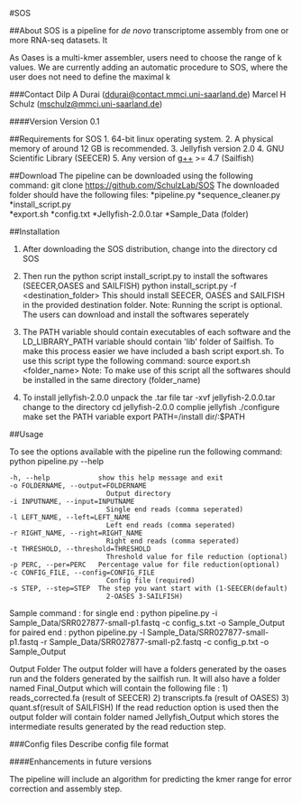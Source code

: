 #SOS


##About
SOS is a pipeline for *de novo* transcriptome assembly from one or more RNA-seq datasets.
It 

As Oases is a multi-kmer assembler, users need to choose the range of k values. We are currently adding an automatic procedure to SOS, where the user does not need to define the maximal k

###Contact
Dilp A Durai (ddurai@contact.mmci.uni-saarland.de)
Marcel H Schulz (mschulz@mmci.uni-saarland.de)

####Version
Version 0.1

##Requirements
for SOS
	1.	64-bit linux operating system. 
	2.	A physical memory of around 12 GB is recommended.
	3.	Jellyfish version 2.0
	4.	GNU Scientific Library (SEECER)
    5.  Any version of [g++](gcc.gnu.org) >= 4.7 (Sailfish)


##Download
The pipeline can be downloaded using the following command:
	git clone https://github.com/SchulzLab/SOS
The downloaded folder should have the following files:
	*pipeline.py
	*sequence_cleaner.py
	*install_script.py	
	*export.sh
	*config.txt	
	*Jellyfish-2.0.0.tar
	*Sample_Data (folder)

##Installation

1.	After downloading the SOS distribution, change into the directory
		cd SOS

2.	Then run the python script install_script.py to install the softwares (SEECER,OASES and SAILFISH)
		python install_script.py -f <destination_folder>
	This should install SEECER, OASES and SAILFISH in the provided destination folder. 
	Note: Running the script is optional. The users can download and install the softwares seperately  

3.	The PATH variable should contain executables of each software and the LD_LIBRARY_PATH variable should contain 'lib' folder of Sailfish.
	To make this process easier we have included a bash script export.sh. To use this script type the following command:
		source export.sh <folder_name>
	Note: To make use of this script all the softwares should be installed in the same directory (folder_name)

4.	To install jellyfish-2.0.0 unpack the .tar file
		tar -xvf jellyfish-2.0.0.tar
	change to the directory 
		cd jellyfish-2.0.0
	complie jellyfish
		./configure
		make
	set the PATH variable 
		export PATH=/install dir/:$PATH  

##Usage

To see the options available with the pipeline run the following command:
	python pipeline.py --help

	-h, --help            show this help message and exit
  	-o FOLDERNAME, --output=FOLDERNAME
        	                Output directory
  	-i INPUTNAME, --input=INPUTNAME
        	                Single end reads (comma seperated)
  	-l LEFT_NAME, --left=LEFT_NAME
        	                Left end reads (comma seperated)
  	-r RIGHT_NAME, --right=RIGHT_NAME
        	                Right end reads (comma seperated)
  	-t THRESHOLD, --threshold=THRESHOLD
        	                Threshold value for file reduction (optional)
  	-p PERC, --per=PERC   Percentage value for file reduction(optional)
  	-c CONFIG_FILE, --config=CONFIG_FILE
        	                Config file (required)
  	-s STEP, --step=STEP  The step you want start with (1-SEECER(default)
        	                2-OASES 3-SAILFISH)

Sample command : 
	for single end : python pipeline.py -i Sample_Data/SRR027877-small-p1.fastq -c config_s.txt -o Sample_Output
	for paired end : python pipeline.py -l Sample_Data/SRR027877-small-p1.fastq -r Sample_Data/SRR027877-small-p2.fastq -c config_p.txt -o 		Sample_Output

Output Folder
The output folder will have a folders generated by the oases run and the folders generated by the sailfish run. 
It will also have a folder named Final_Output which will contain the following file :
	1)	reads_corrected.fa (result of SEECER)
	2)	transcripts.fa (result of OASES)
	3)	quant.sf(result of SAILFISH)
If the read reduction option is used then the output folder will contain folder named Jellyfish_Output which stores the intermediate results generated by the read reduction step.

###Config files
Describe config file format

####Enhancements in future versions

The pipeline will include an algorithm for predicting the kmer range for error correction and assembly step.      
